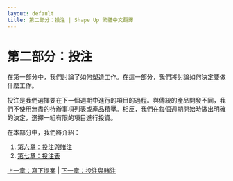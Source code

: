 ```yaml
---
layout: default
title: 第二部分：投注 | Shape Up 繁體中文翻譯
---
```


# 第二部分：投注

在第一部分中，我們討論了如何塑造工作。在這一部分，我們將討論如何決定要做什麼工作。

投注是我們選擇要在下一個週期中進行的項目的過程。與傳統的產品開發不同，我們不使用無盡的待辦事項列表或產品積壓。相反，我們在每個週期開始時做出明確的決定，選擇一組有限的項目進行投資。

在本部分中，我們將介紹：

1. [第六章：投注與賭注](./02-6-bets-not-backlogs.html)
2. [第七章：投注表](./02-7-bet-table.html)

[上一章：寫下提案](./01-5-writing-the-pitch.html) | [下一章：投注與賭注](./02-6-bets-not-backlogs.html) 